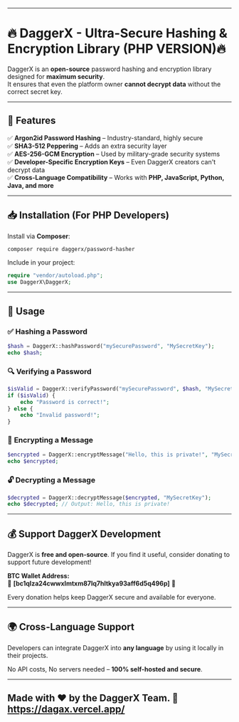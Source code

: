 
---

# 🔥 DaggerX - Ultra-Secure Hashing & Encryption Library (PHP VERSION)🔥  

DaggerX is an **open-source** password hashing and encryption library designed for **maximum security**.  
It ensures that even the platform owner **cannot decrypt data** without the correct secret key.  

---

## 🚀 Features  

✅ **Argon2id Password Hashing** – Industry-standard, highly secure  
✅ **SHA3-512 Peppering** – Adds an extra security layer  
✅ **AES-256-GCM Encryption** – Used by military-grade security systems  
✅ **Developer-Specific Encryption Keys** – Even DaggerX creators can't decrypt data  
✅ **Cross-Language Compatibility** – Works with **PHP, JavaScript, Python, Java, and more**  

---

## 📥 **Installation** (For PHP Developers)  

Install via **Composer**:  
```sh
composer require daggerx/password-hasher
```

Include in your project:  
```php
require "vendor/autoload.php";
use DaggerX\DaggerX;
```

---

## 🔑 **Usage**  

### ✅ **Hashing a Password**  
```php
$hash = DaggerX::hashPassword("mySecurePassword", "MySecretKey");
echo $hash;
```

### 🔍 **Verifying a Password**  
```php
$isValid = DaggerX::verifyPassword("mySecurePassword", $hash, "MySecretKey");
if ($isValid) {
    echo "Password is correct!";
} else {
    echo "Invalid password!";
}
```

### 🔐 **Encrypting a Message**  
```php
$encrypted = DaggerX::encryptMessage("Hello, this is private!", "MySecretKey");
echo $encrypted;
```

### 🔓 **Decrypting a Message**  
```php
$decrypted = DaggerX::decryptMessage($encrypted, "MySecretKey");
echo $decrypted; // Output: Hello, this is private!
```

---

## 💰 **Support DaggerX Development**  

DaggerX is **free and open-source**. If you find it useful, consider donating to support future development!  

**BTC Wallet Address:**  
🚀 **[bc1qlza24cwwxlmtxm87lq7hltkya93aff6d5q496p]** 🚀  

Every donation helps keep DaggerX secure and available for everyone.  

---

## 🌍 **Cross-Language Support**  

Developers can integrate DaggerX into **any language** by using it locally in their projects.  

No API costs, No servers needed – **100% self-hosted and secure**.  

---



Made with ❤️ by the DaggerX Team. 🚀  
https://dagax.vercel.app/
---
